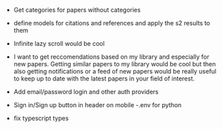 
- Get categories for papers without categories
- define models for citations and references and apply the s2 results to them


- Infinite lazy scroll would be cool
- I want to get reccomendations based on my library and especially for new papers. Getting similar papers to my library would be cool but then also getting notifications or a feed of new papers would be really useful to keep up to date with the latest papers in your field of interest.
- Add email/password login and other auth providers
- Sign in/Sign up button in header on mobile
-.env for python
- fix typescript types
